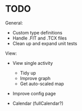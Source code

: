 # TODO

General:

- Custom type definitions
- Handle .FIT and .TCX files
- Clean up and expand unit tests

View:

- View single activity

  - Tidy up
  - Improve graph
  - Get auto-scaled map

- Improve config page

- Calendar (fullCalendar?)